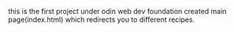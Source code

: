 this is the first project under odin web dev foundation 
created main page(index.html) which redirects you to different recipes.